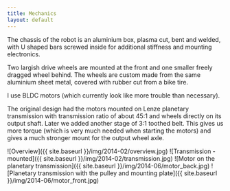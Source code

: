 ```yaml
---
title: Mechanics
layout: default
---
```


The chassis of the robot is an aluminium box, plasma cut, bent and welded,
with U shaped bars screwed inside for additional stiffness and mounting electronics.

Two largish drive wheels are mounted at the front and one smaller freely dragged wheel behind.
The wheels are custom made from the same aluminium sheet metal, covered with
rubber cut from a bike tire.

I use BLDC motors (which currently look like more trouble than necessary).

The original design had the motors mounted on Lenze planetary transmission with
transmission ratio of about 45:1 and wheels directly on its output shaft.
Later we added another stage of 3:1 toothed belt. This gives us more torque (which
is very much needed when starting the motors) and gives a much stronger mount for the
output wheel axle.

![Overview]({{ site.baseurl }}/img/2014-02/overview.jpg)
![Transmission - mounted]({{ site.baseurl }}/img/2014-02/transmission.jpg)
![Motor on the planetary transmission]({{ site.baseurl }}/img/2014-06/motor_back.jpg)
![Planetary transmission with the pulley and mounting plate]({{ site.baseurl }}/img/2014-06/motor_front.jpg)

